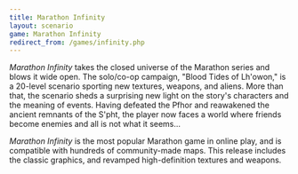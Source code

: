 ```yaml
---
title: Marathon Infinity
layout: scenario
game: Marathon Infinity
redirect_from: /games/infinity.php
---
```

<cite class="game">Marathon Infinity</cite> takes the closed universe of the Marathon series and blows it wide open. The solo/co-op campaign, "Blood Tides of Lh'owon," is a 20-level scenario sporting new textures, weapons, and aliens. More than that, the scenario sheds a surprising new light on the story's characters and the meaning of events. Having defeated the Pfhor and reawakened the ancient remnants of the S'pht, the player now faces a world where friends become enemies and all is not what it seems...

<cite class="game">Marathon Infinity</cite> is the most popular Marathon game in online play, and is compatible with hundreds of community-made maps. This release includes the classic graphics, and revamped high-definition textures and weapons.
